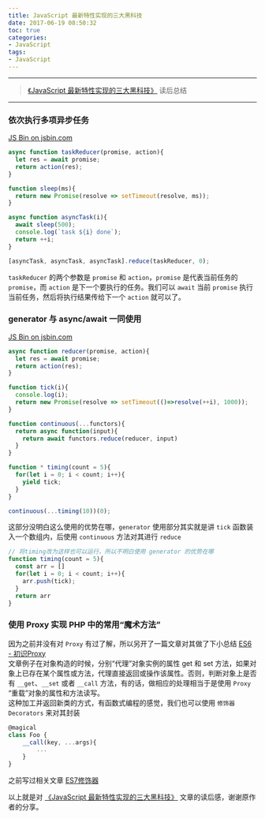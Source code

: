 ```yaml
---
title: JavaScript 最新特性实现的三大黑科技
date: 2017-06-19 08:50:32
toc: true
categories:
- JavaScript
tags:
- JavaScript
---
```

-------

> [《JavaScript 最新特性实现的三大黑科技》](https://www.h5jun.com/post/three-black-tech-in-modern-js.html?utm_source=tuicool&utm_medium=referral) 读后总结

-------

### 依次执行多项异步任务
<a class="jsbin-embed" href="//code.h5jun.com/dep/1/embed?console">JS Bin on jsbin.com</a><script src="https:////code.h5jun.com/js/embed.min.js?3.40.2"></script>
```javascript
async function taskReducer(promise, action){
  let res = await promise;
  return action(res);
}

function sleep(ms){
  return new Promise(resolve => setTimeout(resolve, ms));
}

async function asyncTask(i){
  await sleep(500);
  console.log(`task ${i} done`);
  return ++i;
}

[asyncTask, asyncTask, asyncTask].reduce(taskReducer, 0);
```

`taskReducer` 的两个参数是 `promise` 和 `action`，`promise` 是代表当前任务的 `promise`，而 `action` 是下一个要执行的任务。我们可以 `await` 当前 `promise` 执行当前任务，然后将执行结果传给下一个 `action` 就可以了。  

### generator 与 async/await 一同使用
<a class="jsbin-embed" href="//code.h5jun.com/woge/2/embed?console">JS Bin on jsbin.com</a><script src="https:////code.h5jun.com/js/embed.min.js?3.40.2"></script>
```javascript
async function reducer(promise, action){
  let res = await promise;
  return action(res);
}

function tick(i){
  console.log(i);
  return new Promise(resolve => setTimeout(()=>resolve(++i), 1000));
}

function continuous(...functors){
  return async function(input){
    return await functors.reduce(reducer, input)
  }
}

function * timing(count = 5){
  for(let i = 0; i < count; i++){
    yield tick;
  }
}

continuous(...timing(10))(0);
```
这部分没明白这么使用的优势在哪，`generator` 使用部分其实就是讲 `tick` 函数装入一个数组内，后使用 `continuous` 方法对其进行 `reduce`
```javascript
// 将timing改为这样也可以运行，所以不明白使用 generator 的优势在哪
function timing(count = 5){
  const arr = []
  for(let i = 0; i < count; i++){
    arr.push(tick);
  }
  return arr
}
```

### 使用 Proxy 实现 PHP 中的常用“魔术方法”
因为之前并没有对 `Proxy` 有过了解，所以另开了一篇文章对其做了下小总结 [ES6 - 初识Proxy](/2017/06/20/javascript/ES6-初识Proxy/)  
文章例子在对象构造的时候，分别“代理”对象实例的属性 get 和 set 方法，如果对象上已存在某个属性或方法，代理直接返回或操作该属性。否则，判断对象上是否有 `__get`、`__set` 或者 `__call` 方法，有的话，做相应的处理相当于是使用 `Proxy` “重载”对象的属性和方法读写。  
这种加工并返回新类的方式，有函数式编程的感觉，我们也可以使用 `修饰器 Decorators` 来对其封装
```javascript
@magical
class Foo {
    __call(key, ...args){
        ...
    }
}
```
之前写过相关文章 [ES7修饰器](/2017/05/29/javascript/ES7修饰器/)  

以上就是对 [《JavaScript 最新特性实现的三大黑科技》](https://www.h5jun.com/post/three-black-tech-in-modern-js.html?utm_source=tuicool&utm_medium=referral) 文章的读后感，谢谢原作者的分享。
